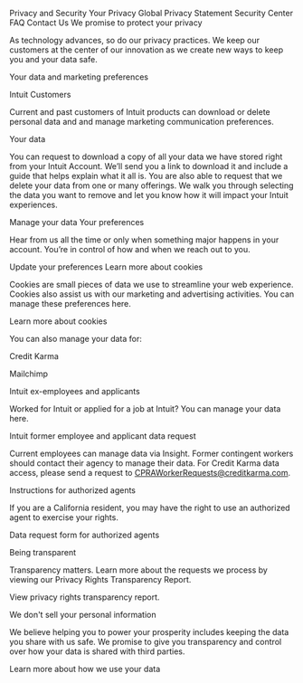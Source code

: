 Privacy and Security
Your Privacy
Global Privacy Statement
Security Center
FAQ
Contact Us
We promise to protect your privacy

As technology advances, so do our privacy practices. We keep our customers at the center of our innovation as we create new ways to keep you and your data safe.

Your data and marketing preferences

Intuit Customers

Current and past customers of Intuit products can download or delete personal data and and manage marketing communication preferences.

Your data

You can request to download a copy of all your data we have stored right from your Intuit Account. We’ll send you a link to download it and include a guide that helps explain what it all is. You are also able to request that we delete your data from one or many offerings. We walk you through selecting the data you want to remove and let you know how it will impact your Intuit experiences.

Manage your data
Your preferences

Hear from us all the time or only when something major happens in your account. You’re in control of how and when we reach out to you.

Update your preferences
Learn more about cookies

Cookies are small pieces of data we use to streamline your web experience. Cookies also assist us with our marketing and advertising activities. You can manage these preferences here.

Learn more about cookies

You can also manage your data for:

Credit Karma

Mailchimp

Intuit ex-employees and applicants

Worked for Intuit or applied for a job at Intuit? You can manage your data here.

Intuit former employee and applicant data request

Current employees can manage data via Insight. Former contingent workers should contact their agency to manage their data. For Credit Karma data access, please send a request to CPRAWorkerRequests@creditkarma.com.

﻿Instructions for authorized agents

If you are a California resident, you may have the right to use an authorized agent to exercise your rights.

Data request form for authorized agents

Being transparent

Transparency matters. Learn more about the requests we process by viewing our Privacy Rights Transparency Report.

View privacy rights transparency report.

We don't sell your personal information




We believe helping you to power your prosperity includes keeping the data you share with us safe. We promise to give you transparency and control over how your data is shared with third parties.

Learn more about how we use your data





